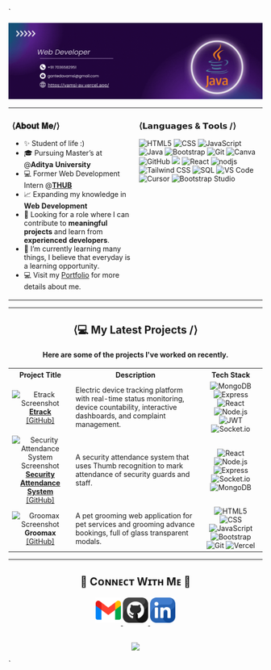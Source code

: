 `<!--Banner-->

![Kiran1689 Banner Image](./mybanner.gif)

<!--Header Name-->

<!-- About Me and Languages & Tools Table Section -->

<table width="100%" border="0" cellspacing="0" cellpadding="0">
  <tr>
    <td width="50%" valign="top">
      <h3>⟨𝐀𝐛𝐨𝐮𝐭 𝐌𝐞/⟩</h3>
      <ul>
        <li>✨ Student of life :)</li>
        <li>🎓 Pursuing Master’s at @<strong>Aditya University</strong></li>
        <li>💻 Former Web Development Intern @<strong><a href="https://technicalhub.io/">THUB</a></strong></li>
        <li>📈 Expanding my knowledge in <strong>Web Development</strong></li>
        <li>🙂 Looking for a role where I can contribute to <strong>meaningful projects </strong>and learn from <strong>experienced developers</strong>.</li>
        <li>🌱 I’m currently learning many things, I believe that everyday is a learning opportunity.</li>
        <li>💻 Visit my <a href="https://vamsi-av.vercel.app/">Portfolio</a> for more details about me.</li>
      </ul>
    </td>
    <td width="50%" valign="top">
      <h3>⟨𝗟𝗮𝗻𝗴𝘂𝗮𝗴𝗲𝘀 & 𝗧𝗼𝗼𝗹𝘀 /⟩</h3>
      <p align="left">
        <img src="https://img.shields.io/badge/HTML5-E34F26?style=for-the-badge&logo=html5&logoColor=white" alt="HTML5"/>
        <img src="https://img.shields.io/badge/CSS-1572B6?style=for-the-badge&logo=css3&logoColor=white" alt="CSS"/>
        <img src="https://img.shields.io/badge/JavaScript-F7DF1E?style=for-the-badge&logo=javascript&logoColor=black" alt="JavaScript"/>
        <img src="https://img.shields.io/badge/Java-007396?style=for-the-badge&logo=java&logoColor=white" alt="Java"/>
        <img src="https://img.shields.io/badge/Bootstrap-7952B3?style=for-the-badge&logo=bootstrap&logoColor=white" alt="Bootstrap"/>
        <img src="https://img.shields.io/badge/Git-F1502F?style=for-the-badge&logo=git&logoColor=white" alt="Git"/>
        <img src="https://img.shields.io/badge/Canva-00C4CC?style=for-the-badge&logo=canva&logoColor=white" alt="Canva"/>
        <img src="https://img.shields.io/badge/GitHub-181717?style=for-the-badge&logo=github&logoColor=white" alt="GitHub"/>
        <img src="https://img.shields.io/badge/Figma-F24E1E?style=for-the-badge&logo=figma&logoColor=white"/>
        <img src="https://img.shields.io/badge/React-61DAFB?style=for-the-badge&logo=react&logoColor=black" alt="React"/>
          <img src="https://img.shields.io/badge/Nodejs-61DAFB?style=for-the-badge&logo=react&logoColor=black" alt="nodjs"/> 
        <img src="https://img.shields.io/badge/Tailwind_CSS-38B2AC?style=for-the-badge&logo=tailwind-css&logoColor=white" alt="Tailwind CSS"/>
        <img src="https://img.shields.io/badge/SQL-4169E1?style=for-the-badge&logo=mysql&logoColor=white" alt="SQL"/>
        <img src="https://img.shields.io/badge/VS_Code-007ACC?style=for-the-badge&logo=visualstudiocode&logoColor=white" alt="VS Code"/>
        <img src="https://img.shields.io/badge/Cursor-008080?style=for-the-badge&logo=cursor&logoColor=white" alt="Cursor"/>
        <img src="https://img.shields.io/badge/Bootstrap_Studio-6D648D?style=for-the-badge&logo=bootstrap-studio&logoColor=white" alt="Bootstrap Studio"/>
      </p>
    </td>
  </tr>
</table>

---

<!-- Projects Table Section -->

<h2 align="center">⟨💻 My Latest Projects /⟩</h2>
<h4 align="center">Here are some of the projects I've worked on recently.</h4>

<table width="100%" border="0" cellspacing="0" cellpadding="10">
  <tr>
    <th width="25%" align="center">Project Title</th>
    <th width="50%" align="center">Description</th>
    <th width="25%" align="center">Tech Stack</th>
  </tr>
  <tr>
    <td align="center" valign="middle">
      <img src="/assets/project1.png" alt="Etrack Screenshot" height="40"/><br/>
      <a href="https://etrack-student-ui.vercel.app/" target="_blank"><b>Etrack</b></a><br/>
      <a href="https://github.com/Gantedavamsikrishna/Etrack_Management" target="_blank">[GitHub]</a>
    </td>
    <td valign="middle">
      Electric device tracking platform with real-time status monitoring, device countability, interactive dashboards, and complaint management.
    </td>
    <td align="center" valign="middle">
      <img src="https://img.shields.io/badge/MongoDB-47A248?style=for-the-badge&logo=mongodb&logoColor=white" alt="MongoDB" height="22"/>
      <img src="https://img.shields.io/badge/Express-000000?style=for-the-badge&logo=express&logoColor=white" alt="Express" height="22"/>
      <img src="https://img.shields.io/badge/React-61DAFB?style=for-the-badge&logo=react&logoColor=black" alt="React" height="22"/>
      <img src="https://img.shields.io/badge/Node.js-339933?style=for-the-badge&logo=node.js&logoColor=white" alt="Node.js" height="22"/>
      <img src="https://img.shields.io/badge/JWT-000000?style=for-the-badge&logo=jsonwebtokens&logoColor=white" alt="JWT" height="22"/>
      <img src="https://img.shields.io/badge/Socket.io-010101?style=for-the-badge&logo=socket.io&logoColor=white" alt="Socket.io" height="22"/>
    </td>
  </tr>
  <tr>
    <td align="center" valign="middle">
      <img src="/assets/project2.png" alt="Security Attendance System Screenshot" height="40"/><br/>
      <a href="https://security-attendance-system.vercel.app/" target="_blank"><b>Security Attendance System</b></a><br/>
      <a href="https://github.com/Gantedavamsikrishna/Security-Attendance-System" target="_blank">[GitHub]</a>
    </td>
    <td valign="middle">
      A security attendance system that uses Thumb recognition to mark attendance of security guards and staff.
    </td>
    <td align="center" valign="middle">
      <img src="https://img.shields.io/badge/React-61DAFB?style=for-the-badge&logo=react&logoColor=black" alt="React" height="22"/>
      <img src="https://img.shields.io/badge/Node.js-339933?style=for-the-badge&logo=node.js&logoColor=white" alt="Node.js" height="22"/>
      <img src="https://img.shields.io/badge/Express-000000?style=for-the-badge&logo=express&logoColor=white" alt="Express" height="22"/>
      <img src="https://img.shields.io/badge/Socket.io-010101?style=for-the-badge&logo=socket.io&logoColor=white" alt="Socket.io" height="22"/>
      <img src="https://img.shields.io/badge/MongoDB-47A248?style=for-the-badge&logo=mongodb&logoColor=white" alt="MongoDB" height="22"/>
    </td>
  </tr>
  <tr>
    <td align="center" valign="middle">
      <img src="/assets/project3.png" alt="Groomax Screenshot" height="40"/><br/>
      <b>Groomax</b><br/>
      <a href="https://github.com" target="_blank">[GitHub]</a>
    </td>
    <td valign="middle">
      A pet grooming web application for pet services and grooming advance bookings, full of glass transparent modals.
    </td>
    <td align="center" valign="middle">
      <img src="https://img.shields.io/badge/HTML5-E34F26?style=for-the-badge&logo=html5&logoColor=white" alt="HTML5" height="22"/>
      <img src="https://img.shields.io/badge/CSS-1572B6?style=for-the-badge&logo=css3&logoColor=white" alt="CSS" height="22"/>
      <img src="https://img.shields.io/badge/JavaScript-F7DF1E?style=for-the-badge&logo=javascript&logoColor=black" alt="JavaScript" height="22"/>
      <img src="https://img.shields.io/badge/Bootstrap-7952B3?style=for-the-badge&logo=bootstrap&logoColor=white" alt="Bootstrap" height="22"/>
      <img src="https://img.shields.io/badge/Git-F1502F?style=for-the-badge&logo=git&logoColor=white" alt="Git" height="22"/>
      <img src="https://img.shields.io/badge/Vercel-000000?style=for-the-badge&logo=vercel&logoColor=white" alt="Vercel" height="22"/>
    </td>
  </tr>
</table>

---

<!--Contact Section-->

<h2 align="center">🤝 Cᴏɴɴᴇᴄᴛ Wɪᴛʜ Mᴇ 🤝 </h2>
<div align="center">

<a href="mailto:vamsiganteda@gmail.com" target="_blank">
<img src="./gmail.png" width=50 height=50 alt="vamsiganteda@gmail.com" style="margin-bottom: 5px;" />
</a>
<a href="https://github.com/Gantedavamsikrishna" target="_blank">
<img src="./github.png" width=50 height=50 alt="Gantedavamsikrishna" style="margin-bottom: 5px;" />
</a>
<a href="https://www.linkedin.com/in/vamsi-krishna-ganteda/" target="_blank">
<img src="./linkedin.png" width=50 height=50 alt="linkedin" style="margin-bottom: 5px;" />
</a>
</div>
<br/>

<!--Footer-->

<p align="center">
  <img src="https://capsule-render.vercel.app/api?type=waving&color=gradient&height=65&section=footer"/>
</p>
`
